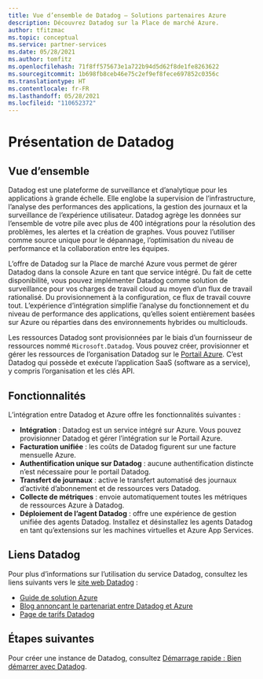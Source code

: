 ```yaml
---
title: Vue d’ensemble de Datadog – Solutions partenaires Azure
description: Découvrez Datadog sur la Place de marché Azure.
author: tfitzmac
ms.topic: conceptual
ms.service: partner-services
ms.date: 05/28/2021
ms.author: tomfitz
ms.openlocfilehash: 71f8ff575673e1a722b94d5d62f8de1fe8263622
ms.sourcegitcommit: 1b698fb8ceb46e75c2ef9ef8fece697852c0356c
ms.translationtype: HT
ms.contentlocale: fr-FR
ms.lasthandoff: 05/28/2021
ms.locfileid: "110652372"
---
```

# <a name="what-is-datadog"></a>Présentation de Datadog

## <a name="overview"></a>Vue d’ensemble

Datadog est une plateforme de surveillance et d’analytique pour les applications à grande échelle. Elle englobe la supervision de l’infrastructure, l’analyse des performances des applications, la gestion des journaux et la surveillance de l’expérience utilisateur. Datadog agrège les données sur l’ensemble de votre pile avec plus de 400 intégrations pour la résolution des problèmes, les alertes et la création de graphes. Vous pouvez l’utiliser comme source unique pour le dépannage, l’optimisation du niveau de performance et la collaboration entre les équipes.

L’offre de Datadog sur la Place de marché Azure vous permet de gérer Datadog dans la console Azure en tant que service intégré. Du fait de cette disponibilité, vous pouvez implémenter Datadog comme solution de surveillance pour vos charges de travail cloud au moyen d’un flux de travail rationalisé. Du provisionnement à la configuration, ce flux de travail couvre tout. L’expérience d’intégration simplifie l’analyse du fonctionnement et du niveau de performance des applications, qu’elles soient entièrement basées sur Azure ou réparties dans des environnements hybrides ou multiclouds.

Les ressources Datadog sont provisionnées par le biais d’un fournisseur de ressources nommé `Microsoft.Datadog`. Vous pouvez créer, provisionner et gérer les ressources de l’organisation Datadog sur le [Portail Azure](https://portal.azure.com/). C’est Datadog qui possède et exécute l’application SaaS (software as a service), y compris l’organisation et les clés API.

## <a name="capabilities"></a>Fonctionnalités

L’intégration entre Datadog et Azure offre les fonctionnalités suivantes :

- **Intégration** : Datadog est un service intégré sur Azure. Vous pouvez provisionner Datadog et gérer l’intégration sur le Portail Azure.
- **Facturation unifiée** : les coûts de Datadog figurent sur une facture mensuelle Azure.
- **Authentification unique sur Datadog** : aucune authentification distincte n’est nécessaire pour le portail Datadog.
- **Transfert de journaux** : active le transfert automatisé des journaux d’activité d’abonnement et de ressources vers Datadog.
- **Collecte de métriques** : envoie automatiquement toutes les métriques de ressources Azure à Datadog.
- **Déploiement de l’agent Datadog** : offre une expérience de gestion unifiée des agents Datadog. Installez et désinstallez les agents Datadog en tant qu’extensions sur les machines virtuelles et Azure App Services.

## <a name="datadog-links"></a>Liens Datadog

Pour plus d’informations sur l’utilisation du service Datadog, consultez les liens suivants vers le [site web Datadog](https://www.datadoghq.com/) :

- [Guide de solution Azure](https://www.datadoghq.com/solutions/azure/)
- [Blog annonçant le partenariat entre Datadog et Azure](https://www.datadoghq.com/blog/azure-datadog-partnership/)
- [Page de tarifs Datadog](https://www.datadoghq.com/pricing/)

## <a name="next-steps"></a>Étapes suivantes

Pour créer une instance de Datadog, consultez [Démarrage rapide : Bien démarrer avec Datadog](create.md).
